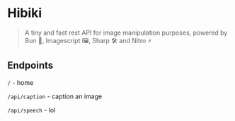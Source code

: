 # Hibiki
> A tiny and fast rest API for image manipulation purposes, powered by Bun 🐰, Imagescript 🖼️, Sharp 🛠️ and Nitro ⚡

## Endpoints
`/` - home

`/api/caption` - caption an image

`/api/speech` - lol